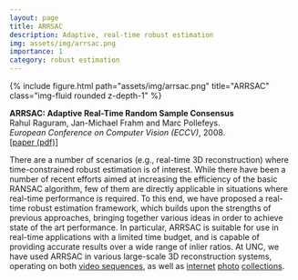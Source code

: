 ```yaml
---
layout: page
title: ARRSAC
description: Adaptive, real-time robust estimation
img: assets/img/arrsac.png
importance: 1
category: robust estimation
---
```


<div class="row">
    <div class="col-sm mt-3 mt-md-0">
        {% include figure.html path="assets/img/arrsac.png" title="ARRSAC" class="img-fluid rounded z-depth-1" %}
    </div>
</div>

<b>ARRSAC: Adaptive Real-Time Random Sample Consensus</b><br>
Rahul Raguram, Jan-Michael Frahm and Marc Pollefeys.<br>
<i>European Conference on Computer Vision (ECCV)</i>, 2008.<br>
[<a href="https://rahulraguram.com/assets/pdf/RaguramECCV08.pdf">paper (pdf)</a>] 

There are a number of scenarios (e.g., real-time 3D reconstruction) where time-constrained robust estimation is of interest. While there have been a number of recent efforts aimed at increasing the efficiency of the basic RANSAC algorithm, few of them are directly applicable in situations where real-time performance is required. To this end, we have proposed a real-time robust estimation framework, which builds upon the strengths of previous approaches, bringing together various ideas in order to achieve state of the art performance. In particular, ARRSAC is suitable for use in real-time applications with a limited time budget, and is capable of providing accurate results over a wide range of inlier ratios. At UNC, we have used ARRSAC in various large-scale 3D reconstruction systems, operating on both <a href=".https://rahulraguram.com/assets/pdf/ISPRS2010.pdf">video sequences</a>, as well as <a href="https://rahulraguram.com/assets/pdf/ijcv2011.pdf">internet</a> <a href="https://rahulraguram.com/assets/pdf/ECCV2010.pdf">photo</a> <a href="https://rahulraguram.com/assets/pdf/ISPRS2010.pdf">collections</a>.



